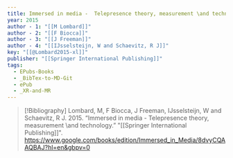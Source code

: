 ```yaml
---
title: Immersed in media -  Telepresence theory, measurement \and technology
year: 2015
author - 1: "[[M Lombard]]"
author - 2: "[[F Biocca]]"
author - 3: "[[J Freeman]]"
author - 4: "[[IJsselsteijn, W and Schaevitz, R J]]"
key: "[[@Lombard2015-xl]]"
publisher: "[[Springer International Publishing]]"
tags:
  - EPubs-Books
  - _BibTex-to-MD-Git
  - ePub
  - _XR-and-MR
---
```


> [!Bibliography]
> Lombard, M, F Biocca, J Freeman, IJsselsteijn, W and Schaevitz, R J. 2015. “Immersed in media -  Telepresence theory, measurement \and technology.” "[[Springer International Publishing]]". https://www.google.com/books/edition/Immersed_in_Media/8dvyCQAAQBAJ?hl=en&gbpv=0